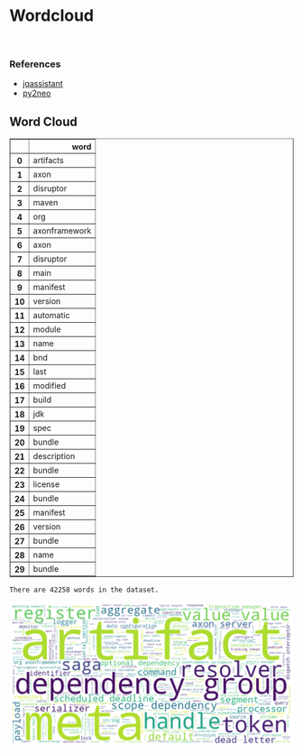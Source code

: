 # Wordcloud
<br>  

### References
- [jqassistant](https://jqassistant.org)
- [py2neo](https://py2neo.org/2021.1/)





## Word Cloud




<div>
<table border="1" class="dataframe">
  <thead>
    <tr style="text-align: right;">
      <th></th>
      <th>word</th>
    </tr>
  </thead>
  <tbody>
    <tr>
      <th>0</th>
      <td>artifacts</td>
    </tr>
    <tr>
      <th>1</th>
      <td>axon</td>
    </tr>
    <tr>
      <th>2</th>
      <td>disruptor</td>
    </tr>
    <tr>
      <th>3</th>
      <td>maven</td>
    </tr>
    <tr>
      <th>4</th>
      <td>org</td>
    </tr>
    <tr>
      <th>5</th>
      <td>axonframework</td>
    </tr>
    <tr>
      <th>6</th>
      <td>axon</td>
    </tr>
    <tr>
      <th>7</th>
      <td>disruptor</td>
    </tr>
    <tr>
      <th>8</th>
      <td>main</td>
    </tr>
    <tr>
      <th>9</th>
      <td>manifest</td>
    </tr>
    <tr>
      <th>10</th>
      <td>version</td>
    </tr>
    <tr>
      <th>11</th>
      <td>automatic</td>
    </tr>
    <tr>
      <th>12</th>
      <td>module</td>
    </tr>
    <tr>
      <th>13</th>
      <td>name</td>
    </tr>
    <tr>
      <th>14</th>
      <td>bnd</td>
    </tr>
    <tr>
      <th>15</th>
      <td>last</td>
    </tr>
    <tr>
      <th>16</th>
      <td>modified</td>
    </tr>
    <tr>
      <th>17</th>
      <td>build</td>
    </tr>
    <tr>
      <th>18</th>
      <td>jdk</td>
    </tr>
    <tr>
      <th>19</th>
      <td>spec</td>
    </tr>
    <tr>
      <th>20</th>
      <td>bundle</td>
    </tr>
    <tr>
      <th>21</th>
      <td>description</td>
    </tr>
    <tr>
      <th>22</th>
      <td>bundle</td>
    </tr>
    <tr>
      <th>23</th>
      <td>license</td>
    </tr>
    <tr>
      <th>24</th>
      <td>bundle</td>
    </tr>
    <tr>
      <th>25</th>
      <td>manifest</td>
    </tr>
    <tr>
      <th>26</th>
      <td>version</td>
    </tr>
    <tr>
      <th>27</th>
      <td>bundle</td>
    </tr>
    <tr>
      <th>28</th>
      <td>name</td>
    </tr>
    <tr>
      <th>29</th>
      <td>bundle</td>
    </tr>
  </tbody>
</table>
</div>



    There are 42258 words in the dataset.



    
![png](Wordcloud_files/Wordcloud_10_1.png)
    

